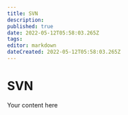 ```yaml
---
title: SVN
description: 
published: true
date: 2022-05-12T05:58:03.265Z
tags: 
editor: markdown
dateCreated: 2022-05-12T05:58:03.265Z
---
```


# SVN
Your content here